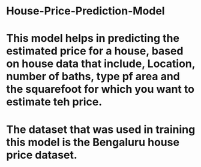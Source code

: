 # House-Price-Prediction-Model
# This model helps in predicting the estimated price for a house, based on house data that include, Location, number of baths, type pf area and the squarefoot for which you want to estimate teh price.
# The dataset that was used in training this model is the Bengaluru house price dataset.
